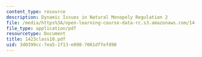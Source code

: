 ```yaml
---
content_type: resource
description: Dynamic Issues in Natural Monopoly Regulation 2
file: /media/https%3A/open-learning-course-data-rc.s3.amazonaws.com/14-23-government-regulation-of-industry-spring-2003/3d0399cc7ea51f13e0987061dffefd90_1423class10.pdf
file_type: application/pdf
resourcetype: Document
title: 1423class10.pdf
uid: 3d0399cc-7ea5-1f13-e098-7061dffefd90
---
```

